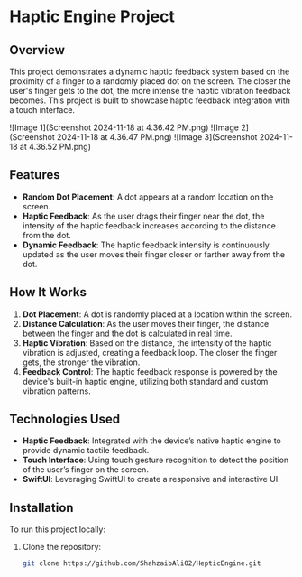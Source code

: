 # Haptic Engine Project

## Overview

This project demonstrates a dynamic haptic feedback system based on the proximity of a finger to a randomly placed dot on the screen. The closer the user's finger gets to the dot, the more intense the haptic vibration feedback becomes. This project is built to showcase haptic feedback integration with a touch interface.

![Image 1](Screenshot 2024-11-18 at 4.36.42 PM.png)
![Image 2](Screenshot 2024-11-18 at 4.36.47 PM.png)
![Image 3](Screenshot 2024-11-18 at 4.36.52 PM.png)


## Features

- **Random Dot Placement**: A dot appears at a random location on the screen.
- **Haptic Feedback**: As the user drags their finger near the dot, the intensity of the haptic feedback increases according to the distance from the dot.
- **Dynamic Feedback**: The haptic feedback intensity is continuously updated as the user moves their finger closer or farther away from the dot.

## How It Works

1. **Dot Placement**: A dot is randomly placed at a location within the screen.
2. **Distance Calculation**: As the user moves their finger, the distance between the finger and the dot is calculated in real time.
3. **Haptic Vibration**: Based on the distance, the intensity of the haptic vibration is adjusted, creating a feedback loop. The closer the finger gets, the stronger the vibration.
4. **Feedback Control**: The haptic feedback response is powered by the device's built-in haptic engine, utilizing both standard and custom vibration patterns.

## Technologies Used

- **Haptic Feedback**: Integrated with the device’s native haptic engine to provide dynamic tactile feedback.
- **Touch Interface**: Using touch gesture recognition to detect the position of the user’s finger on the screen.
- **SwiftUI**: Leveraging SwiftUI to create a responsive and interactive UI.


## Installation

To run this project locally:

1. Clone the repository:
   ```bash
   git clone https://github.com/ShahzaibAli02/HepticEngine.git
